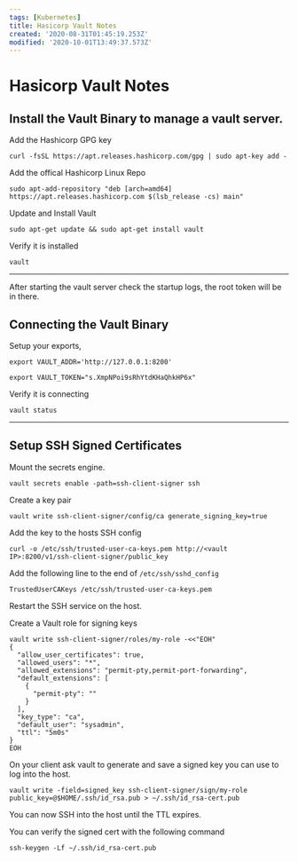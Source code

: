 ```yaml
---
tags: [Kubernetes]
title: Hasicorp Vault Notes
created: '2020-08-31T01:45:19.253Z'
modified: '2020-10-01T13:49:37.573Z'
---
```


# Hasicorp Vault Notes

## Install the Vault Binary to manage a vault server.  


Add the Hashicorp GPG key
```
curl -fsSL https://apt.releases.hashicorp.com/gpg | sudo apt-key add -
```

Add the offical Hashicorp Linux Repo
```
sudo apt-add-repository "deb [arch=amd64] https://apt.releases.hashicorp.com $(lsb_release -cs) main"
```

Update and Install Vault
```
sudo apt-get update && sudo apt-get install vault
```

Verify it is installed 
```
vault
```

---

After starting the vault server check the startup logs,  the root token will be in there. 

## Connecting the Vault Binary

Setup your exports,
```
export VAULT_ADDR='http://127.0.0.1:8200'
```

```
export VAULT_TOKEN="s.XmpNPoi9sRhYtdKHaQhkHP6x"
```

Verify it is connecting
```
vault status
```


---
## Setup SSH Signed Certificates

Mount the secrets engine.
```
vault secrets enable -path=ssh-client-signer ssh
```

Create a key pair
```
vault write ssh-client-signer/config/ca generate_signing_key=true
```

Add the key to the hosts SSH config

```
curl -o /etc/ssh/trusted-user-ca-keys.pem http://<vault IP>:8200/v1/ssh-client-signer/public_key
```

Add the following line to the end of `/etc/ssh/sshd_config`

```
TrustedUserCAKeys /etc/ssh/trusted-user-ca-keys.pem
```

Restart the SSH service on the host. 


Create a Vault role for signing keys

```
vault write ssh-client-signer/roles/my-role -<<"EOH"
{
  "allow_user_certificates": true,
  "allowed_users": "*",
  "allowed_extensions": "permit-pty,permit-port-forwarding",
  "default_extensions": [
    {
      "permit-pty": ""
    }
  ],
  "key_type": "ca",
  "default_user": "sysadmin",
  "ttl": "5m0s"
}
EOH
```

On your client ask vault to generate and save a signed key you can use to log into the host. 

```
vault write -field=signed_key ssh-client-signer/sign/my-role public_key=@$HOME/.ssh/id_rsa.pub > ~/.ssh/id_rsa-cert.pub
```

You can now SSH into the host until the TTL expires. 

You can verify the signed cert with the following command

```
ssh-keygen -Lf ~/.ssh/id_rsa-cert.pub
```

